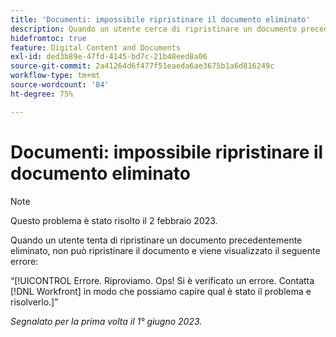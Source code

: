 ```yaml
---
title: 'Documenti: impossibile ripristinare il documento eliminato'
description: Quando un utente cerca di ripristinare un documento precedentemente eliminato, non può ripristinare il documento e visualizza l’errore Ops.
hidefromtoc: true
feature: Digital Content and Documents
exl-id: ded3b89e-47fd-4145-bd7c-21b48eed8a06
source-git-commit: 2a41264d6f477f51eaeda6ae3675b1a6d816249c
workflow-type: tm+mt
source-wordcount: '84'
ht-degree: 75%

---
```


# Documenti: impossibile ripristinare il documento eliminato

>[!NOTE]
>
>Questo problema è stato risolto il 2 febbraio 2023.

<!-- On WF and WFP TOCs-->

Quando un utente tenta di ripristinare un documento precedentemente eliminato, non può ripristinare il documento e viene visualizzato il seguente errore:

“[!UICONTROL Errore. Riproviamo. Ops! Si è verificato un errore. Contatta [!DNL Workfront] in modo che possiamo capire qual è stato il problema e risolverlo.]”

_Segnalato per la prima volta il 1° giugno 2023._
